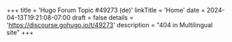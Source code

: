 +++
title = 'Hugo Forum Topic #49273 (de)'
linkTitle = 'Home'
date = 2024-04-13T19:21:08-07:00
draft = false
details = 'https://discourse.gohugo.io/t/49273'
description = "404 in Multilingual site"
+++
